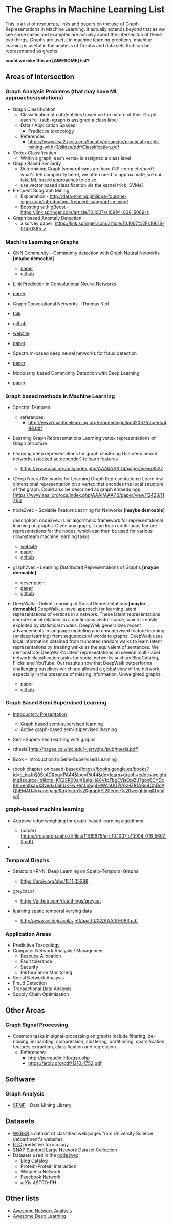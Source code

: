 # The Graphs in Machine Learning List

This is a list of resources, links and papers on the use of Graph Representations in Machine Learning. It actually extends beyond that as we see some cases and examples are actually about the interseciton of these two things. Graphs are useful in machine learning problems, 
machine learning is useful in the analysis of Graphs and data sets that can be representared as graphs.

**could we mke this an [AWESOME] list?** 

## Areas of Intersection

### Graph Analysis Problems (that may have ML approaches/solutions)

 - Graph Classification
   - Classification of data/entities based on the nature of their Graph, each full (sub-)graph is assigned a class label
   - Data / Application Spaces
        - Predictive toxocology
   - References
        - https://www.csc2.ncsu.edu/faculty/nfsamato/practical-graph-mining-with-R/slides/pdf/Classification.pdf
 - Vertex Classification
    - Within a graph, each vertex is assigned a class label
 - Graph Based Similarity
    - Determining Graph Isomorphisms are hard (NP-complete/hard? what's teh complexity here), we often need to approximate, we can take ML based approaches to do so.
    - use vector based classification via the kernel trick, SVMs?
 - Frequent Subgraph Mining
    - Explanation - http://data-mining.philippe-fournier-viger.com/introduction-frequent-subgraph-mining/
    - Boosting with gBoost - https://link.springer.com/article/10.1007/s10994-008-5089-z
 - Graph based Anomaly Detection
    - a survey paper: https://link.springer.com/article/10.1007%2Fs10618-014-0365-y

### Machine Learning on Graphs

  - GNN Community - Community detection with Graph Neural Networks **[maybe demoable]**
    - [paper](https://arxiv.org/pdf/1705.08415.pdf)
    - [github](https://github.com/joanbruna/GNN_community)

  - Link Prediction in Convolutional Neural Networks
   - [paper](https://arxiv.org/pdf/1706.02263.pdf)

  - Graph Convolutional Networks - Thomas Kipf
   - [talk](https://github.com/tkipf/gcn)
   - [github](https://github.com/tkipf/gcn)
   - [website](http://tkipf.github.io/graph-convolutional-networks/)
   - [paper](https://openreview.net/pdf?id=SJU4ayYgl)

  - Spectrum-based deep neural networks for fraud detection
   - [paper](https://arxiv.org/abs/1706.00891)

  - Modularity based Community Detection with Deep Learning
   - [paper](http://www.cs.wustl.edu/~zhang/publications/ijcai16-DL.pdf)
     

### Graph based methods in Machine Learning

 - Spectral Features
   - references:
     - http://www.machinelearning.org/proceedings/icml2007/papers/444.pdf

 - Learning Graph Representations
  Learning vertex representations of Graph Structure

  - Learning deep representations for graph clustering
    Use deep neural networks (stacked autoencoder) to learn features
    - https://www.aaai.org/ocs/index.php/AAAI/AAAI14/paper/view/8527

  - (Deep Neural Networks for Learning Graph Representations)
  Learn low dimensional representation on a vertex that encodes the local structure of the graph. Could also be described as graph embeddings.
  [https://www.aaai.org/ocs/index.php/AAAI/AAAI16/paper/view/12423/11715]

 
 - node2vec - Scalable Feature Learning for Networks **[maybe demoable]**

   description: node2vec is an algorithmic framework for representational learning on graphs. Given any graph, it can learn continuous feature representations for the nodes, which can then be used for various downstream machine learning tasks.
   - [website](http://snap.stanford.edu/node2vec/)
   - [paper](https://arxiv.org/abs/1607.00653)
   - [github](https://github.com/aditya-grover/node2vec)
   
 - graph2vec - Learning Distributed Representations of Graphs **[maybe demoable]**
   - description:
   - [paper](https://arxiv.org/abs/1707.05005)
   - [github](https://github.com/allentran/graph2vec)
      
 - DeepWalk - Online Learning of Social Representations **[maybe demoable]**
    DeepWalk, a novel approach for learning latent representations of vertices in a network. These latent representations encode social relations in a continuous vector space, which is easily exploited by statistical models. DeepWalk generalizes recent advancements in language modeling and unsupervised feature learning (or deep learning) from sequences of words to graphs. DeepWalk uses local information obtained from truncated random walks to learn latent representations by treating walks as the equivalent of sentences. We demonstrate DeepWalk's latent representations on several multi-label network classification tasks for social networks such as BlogCatalog, Flickr, and YouTube. Our results show that DeepWalk outperforms challenging baselines which are allowed a global view of the network, especially in the presence of missing information.
    Unweighted graphs.
   - [paper](https://arxiv.org/abs/1403.6652)
   - [github](https://github.com/phanein/deepwalk)
   
 ### Graph Based Semi Supervised Learning
  
  - [Introductory Presentation](http://mlg.eng.cam.ac.uk/zoubin/talks/lect3ssl.pdf)
    - Graph based semi-supervised learning
    - Active graph-based semi supervised learning
 
  - Semi-Supervised Learning with graphs
   - (thesis)[http://pages.cs.wisc.edu/~jerryzhu/pub/thesis.pdf]

  - Book - Introduction to Semi-Supervised Learning
   - (book chapter on based-based)[https://books.google.es/books?id=c_haJrQ0ScAC&pg=PA44&lpg=PA44&dq=learn+graph+edge+weighting&source=bl&ots=KY2SR00zjX&sig=jA0Vfp7bgEVjsOpjZJ7gqx6CYDc&hl=en&sa=X&ved=0ahUKEwiHmLnKg4HWAhUGZlAKHZ81ASo4ChDoAQhEMAU#v=onepage&q=learn%20graph%20edge%20weighting&f=false]


### graph-based machine learning

 - Adaptive edge weighting for graph-based learning algorithms
   - (paper)[https://research.aalto.fi/files/11519875/art_10.1007_s10994_016_5607_3.pdf]

 - 

### Temporal Graphs

 - Structural-RNN: Deep Learning on Spatio-Temporal Graphs
   - https://arxiv.org/abs/1511.05298

 - greycat.ai
   - https://github.com/datathings/greycat

 - learning spatio temporal varying data
   - http://www.cs.huji.ac.il/~jeff/aaai10/02/AAAI10-083.pdf

### Application Areas

 - Predictive Toxocology
 - Computer Network Analysis / Management
    - Resouce Allocation
    - Fault tolerance
    - Security
    - Performance Monitoring
 - Social Network Analysis
 - Fraud Detection
 - Transactional Data Analysis
 - Supply Chain Optimisation
 



## Other Areas

### Graph Signal Processing

 - Common tasks in signal-processing on graphs include filtering, de-noising, in-painting, compression, clustering, partitioning, sparsification, features extraction, classification and regression.
   - References: 
     - http://perraudin.info/gsp.php
     - https://arxiv.org/pdf/1210.4752.pdf



## Software

### Graph Analysis

  - [SPMF](http://www.philippe-fournier-viger.com/spmf/) - Data Mining Library 


## Datasets

  - [WEBKB](http://www.cs.cmu.edu/~webkb/) a dataset of classified web pages from University Science detpartment's websites.
  - [PTC](https://relational.fit.cvut.cz/dataset/PTC) predictive toxocology
  - [SNAP](http://snap.stanford.edu/data/index.html) Stanford Large Network Dataset Collection
  - Datasets used in the [node2vec](http://snap.stanford.edu/node2vec/#datasets)
    - Blog Catalog
    - Protein-Protein Interaction
    - Wikipedia Network
    - Facebook Network
    - arXiv ASTRO-PH
  

## Other lists

 - [Awesome Network Analysis](https://github.com/briatte/awesome-network-analysis)
 - [Awesome Deep Learning](https://github.com/ChristosChristofidis/awesome-deep-learning)



